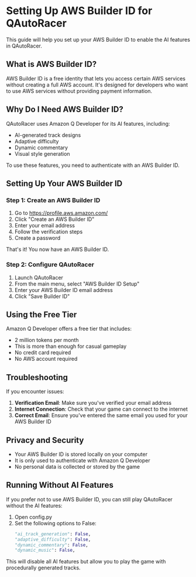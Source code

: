 # Setting Up AWS Builder ID for QAutoRacer

This guide will help you set up your AWS Builder ID to enable the AI features in QAutoRacer.

## What is AWS Builder ID?

AWS Builder ID is a free identity that lets you access certain AWS services without creating a full AWS account. It's designed for developers who want to use AWS services without providing payment information.

## Why Do I Need AWS Builder ID?

QAutoRacer uses Amazon Q Developer for its AI features, including:
- AI-generated track designs
- Adaptive difficulty
- Dynamic commentary
- Visual style generation

To use these features, you need to authenticate with an AWS Builder ID.

## Setting Up Your AWS Builder ID

### Step 1: Create an AWS Builder ID

1. Go to https://profile.aws.amazon.com/
2. Click "Create an AWS Builder ID"
3. Enter your email address
4. Follow the verification steps
5. Create a password

That's it! You now have an AWS Builder ID.

### Step 2: Configure QAutoRacer

1. Launch QAutoRacer
2. From the main menu, select "AWS Builder ID Setup"
3. Enter your AWS Builder ID email address
4. Click "Save Builder ID"

## Using the Free Tier

Amazon Q Developer offers a free tier that includes:
- 2 million tokens per month
- This is more than enough for casual gameplay
- No credit card required
- No AWS account required

## Troubleshooting

If you encounter issues:

1. **Verification Email**: Make sure you've verified your email address
2. **Internet Connection**: Check that your game can connect to the internet
3. **Correct Email**: Ensure you've entered the same email you used for your AWS Builder ID

## Privacy and Security

- Your AWS Builder ID is stored locally on your computer
- It is only used to authenticate with Amazon Q Developer
- No personal data is collected or stored by the game

## Running Without AI Features

If you prefer not to use AWS Builder ID, you can still play QAutoRacer without the AI features:

1. Open config.py
2. Set the following options to False:
   ```python
   "ai_track_generation": False,
   "adaptive_difficulty": False,
   "dynamic_commentary": False,
   "dynamic_music": False,
   ```

This will disable all AI features but allow you to play the game with procedurally generated tracks.